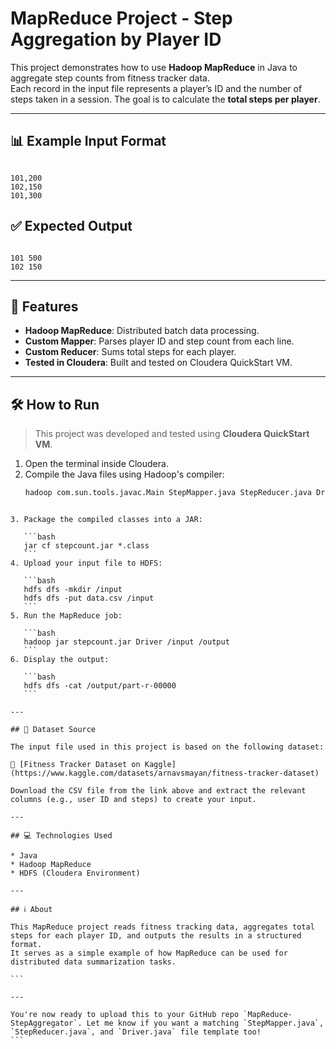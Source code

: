 # MapReduce Project - Step Aggregation by Player ID

This project demonstrates how to use **Hadoop MapReduce** in Java to aggregate step counts from fitness tracker data.  
Each record in the input file represents a player’s ID and the number of steps taken in a session. The goal is to calculate the **total steps per player**.

---

## 📊 Example Input Format

```

101,200
102,150
101,300

```

## ✅ Expected Output

```

101	500
102	150

````

---

## 🚀 Features

- **Hadoop MapReduce**: Distributed batch data processing.
- **Custom Mapper**: Parses player ID and step count from each line.
- **Custom Reducer**: Sums total steps for each player.
- **Tested in Cloudera**: Built and tested on Cloudera QuickStart VM.

---

## 🛠️ How to Run

> This project was developed and tested using **Cloudera QuickStart VM**.

1. Open the terminal inside Cloudera.
2. Compile the Java files using Hadoop's compiler:
   ```bash
   hadoop com.sun.tools.javac.Main StepMapper.java StepReducer.java Driver.java
````

3. Package the compiled classes into a JAR:

   ```bash
   jar cf stepcount.jar *.class
   ```
4. Upload your input file to HDFS:

   ```bash
   hdfs dfs -mkdir /input
   hdfs dfs -put data.csv /input
   ```
5. Run the MapReduce job:

   ```bash
   hadoop jar stepcount.jar Driver /input /output
   ```
6. Display the output:

   ```bash
   hdfs dfs -cat /output/part-r-00000
   ```

---

## 📂 Dataset Source

The input file used in this project is based on the following dataset:

🔗 [Fitness Tracker Dataset on Kaggle](https://www.kaggle.com/datasets/arnavsmayan/fitness-tracker-dataset)

Download the CSV file from the link above and extract the relevant columns (e.g., user ID and steps) to create your input.

---

## 💻 Technologies Used

* Java
* Hadoop MapReduce
* HDFS (Cloudera Environment)

---

## ℹ️ About

This MapReduce project reads fitness tracking data, aggregates total steps for each player ID, and outputs the results in a structured format.
It serves as a simple example of how MapReduce can be used for distributed data summarization tasks.

```

---

You're now ready to upload this to your GitHub repo `MapReduce-StepAggregator`. Let me know if you want a matching `StepMapper.java`, `StepReducer.java`, and `Driver.java` file template too!
```
